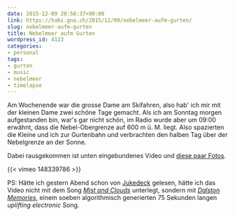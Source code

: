 ```yaml
---
date: 2015-12-09 20:58:37+00:00
link: https://habi.gna.ch/2015/12/09/nebelmeer-aufm-gurten/
slug: nebelmeer-aufm-gurten
title: Nebelmeer aufm Gurten
wordpress_id: 4123
categories:
- personal
tags:
- gurten
- music
- nebelmeer
- timelapse
---
```


Am Wochenende war die grosse Dame am Skifahren, also hab' ich mir mit der kleinen Dame zwei schöne Tage gemacht. Als ich am Sonntag morgen aufgestanden bin, war's gar nicht schön, im Radio wurde aber um 09:00 erwähnt, dass die Nebel-Obergrenze auf 600 m ü. M. liegt. Also spazierten die Kleine und ich zur Gurtenbahn und verbrachten den halben Tag über der Nebelgrenze an der Sonne.

Dabei rausgekommen ist unten eingebundenes Video und [diese paar Fotos](https://flic.kr/s/aHskpWP8Xq).

{{< vimeo 148339786 >}}

PS: Hätte ich gestern Abend schon von [Jukedeck](https://news.ycombinator.com/item?id=10706203) gelesen, hätte ich das Video nicht mit dem Song _[Mist and Clouds](http://freemusicarchive.org/music/Kai_Engel/The_Scope/Kai_Engel_-_The_Scope_-_01_Mist_and_Clouds)_ unterlegt, sondern mit _[Dalston Memories](https://www.jukedeck.com/share/092edc2bc620091dbcee26e1f4fa3b6c1204ae795ab516feb8462d943f99f3d6)_, einem soeben algorithmisch generierten 75 Sekunden langen _uplifting electronic_ Song.
